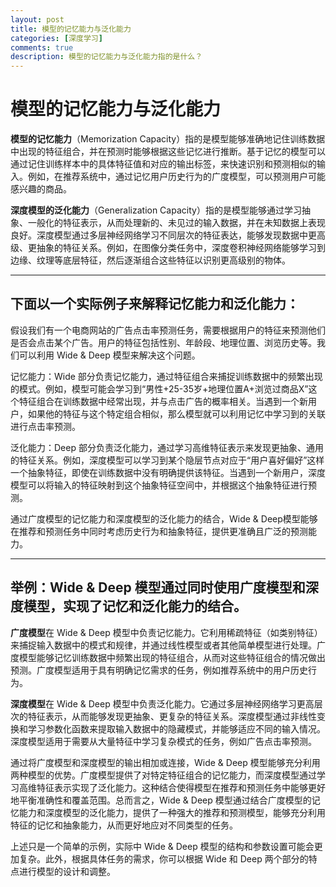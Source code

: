 ```yaml
---
layout: post
title: 模型的记忆能力与泛化能力
categories: [深度学习]
comments: true
description: 模型的记忆能力与泛化能力指的是什么？
---
```

# 模型的记忆能力与泛化能力
**模型的记忆能力**（Memorization Capacity）指的是模型能够准确地记住训练数据中出现的特征组合，并在预测时能够根据这些记忆进行推断。基于记忆的模型可以通过记住训练样本中的具体特征值和对应的输出标签，来快速识别和预测相似的输入。例如，在推荐系统中，通过记忆用户历史行为的广度模型，可以预测用户可能感兴趣的商品。

**深度模型的泛化能力**（Generalization Capacity）指的是模型能够通过学习抽象、一般化的特征表示，从而处理新的、未见过的输入数据，并在未知数据上表现良好。深度模型通过多层神经网络学习不同层次的特征表达，能够发现数据中更高级、更抽象的特征关系。例如，在图像分类任务中，深度卷积神经网络能够学习到边缘、纹理等底层特征，然后逐渐组合这些特征以识别更高级别的物体。

---

## 下面以一个实际例子来解释记忆能力和泛化能力：

假设我们有一个电商网站的广告点击率预测任务，需要根据用户的特征来预测他们是否会点击某个广告。用户的特征包括性别、年龄段、地理位置、浏览历史等。我们可以利用 Wide & Deep 模型来解决这个问题。

记忆能力：Wide 部分负责记忆能力，通过特征组合来捕捉训练数据中的频繁出现的模式。例如，模型可能会学习到“男性+25-35岁+地理位置A+浏览过商品X”这个特征组合在训练数据中经常出现，并与点击广告的概率相关。当遇到一个新用户，如果他的特征与这个特定组合相似，那么模型就可以利用记忆中学习到的关联进行点击率预测。

泛化能力：Deep 部分负责泛化能力，通过学习高维特征表示来发现更抽象、通用的特征关系。例如，深度模型可以学习到某个隐层节点对应于“用户喜好偏好”这样一个抽象特征，即使在训练数据中没有明确提供该特征。当遇到一个新用户，深度模型可以将输入的特征映射到这个抽象特征空间中，并根据这个抽象特征进行预测。

通过广度模型的记忆能力和深度模型的泛化能力的结合，Wide & Deep模型能够在推荐和预测任务中同时考虑历史行为和抽象特征，提供更准确且广泛的预测能力。

---

## 举例：Wide & Deep 模型通过同时使用广度模型和深度模型，实现了记忆和泛化能力的结合。

**广度模型**在 Wide & Deep 模型中负责记忆能力。它利用稀疏特征（如类别特征）来捕捉输入数据中的模式和规律，并通过线性模型或者其他简单模型进行处理。广度模型能够记忆训练数据中频繁出现的特征组合，从而对这些特征组合的情况做出预测。广度模型适用于具有明确记忆需求的任务，例如推荐系统中的用户历史行为。

**深度模型**在 Wide & Deep 模型中负责泛化能力。它通过多层神经网络学习更高层次的特征表示，从而能够发现更抽象、更复杂的特征关系。深度模型通过非线性变换和学习参数化函数来提取输入数据中的隐藏模式，并能够适应不同的输入情况。深度模型适用于需要从大量特征中学习复杂模式的任务，例如广告点击率预测。


通过将广度模型和深度模型的输出相加或连接，Wide & Deep 模型能够充分利用两种模型的优势。广度模型提供了对特定特征组合的记忆能力，而深度模型通过学习高维特征表示实现了泛化能力。这种结合使得模型在推荐和预测任务中能够更好地平衡准确性和覆盖范围。总而言之，Wide & Deep 模型通过结合广度模型的记忆能力和深度模型的泛化能力，提供了一种强大的推荐和预测模型，能够充分利用特征的记忆和抽象能力，从而更好地应对不同类型的任务。

上述只是一个简单的示例，实际中 Wide & Deep 模型的结构和参数设置可能会更加复杂。此外，根据具体任务的需求，你可以根据 Wide 和 Deep 两个部分的特点进行模型的设计和调整。
